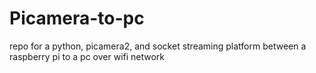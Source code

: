 # Picamera-to-pc
 repo for a python, picamera2, and socket streaming platform between a raspberry pi to a pc over wifi network
